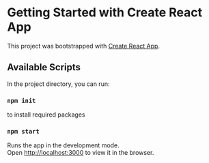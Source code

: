 # Getting Started with Create React App

This project was bootstrapped with [Create React App](https://github.com/facebook/create-react-app).

## Available Scripts

In the project directory, you can run:
### `npm init`

to install required packages
### `npm start`

Runs the app in the development mode.\
Open [http://localhost:3000](http://localhost:3000) to view it in the browser.



